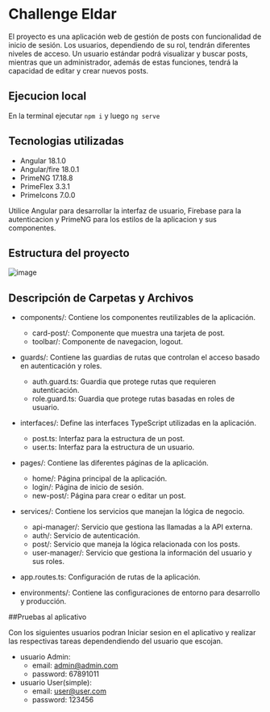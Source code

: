 # Challenge Eldar

El proyecto es una aplicación web de gestión de posts con funcionalidad de inicio de sesión. Los usuarios, dependiendo de su rol, tendrán diferentes niveles de acceso. Un usuario estándar podrá visualizar y buscar posts, mientras que un administrador, además de estas funciones, tendrá la capacidad de editar y crear nuevos posts.

## Ejecucion local
En la terminal ejecutar `npm i` y luego `ng serve`

## Tecnologias utilizadas

- Angular 18.1.0
- Angular/fire 18.0.1
- PrimeNG 17.18.8
- PrimeFlex 3.3.1
- PrimeIcons 7.0.0

Utilice Angular para desarrollar la interfaz de usuario, Firebase para la autenticacion y PrimeNG para los estilos de la aplicacion y sus componentes.

## Estructura del proyecto

![image](https://github.com/user-attachments/assets/d67edd6e-0c14-469a-b2f6-6f9363af6fb8)


## Descripción de Carpetas y Archivos
- components/: Contiene los componentes reutilizables de la aplicación.
  - card-post/: Componente que muestra una tarjeta de post.
  - toolbar/: Componente de navegacion, logout.

- guards/: Contiene las guardias de rutas que controlan el acceso basado en autenticación y roles.
  - auth.guard.ts: Guardia que protege rutas que requieren autenticación.
  - role.guard.ts: Guardia que protege rutas basadas en roles de usuario.

- interfaces/: Define las interfaces TypeScript utilizadas en la aplicación.
  - post.ts: Interfaz para la estructura de un post.
  - user.ts: Interfaz para la estructura de un usuario.

- pages/: Contiene las diferentes páginas de la aplicación.
  - home/: Página principal de la aplicación.
  - login/: Página de inicio de sesión.
  - new-post/: Página para crear o editar un post.
  
- services/: Contiene los servicios que manejan la lógica de negocio.
  - api-manager/: Servicio que gestiona las llamadas a la API externa.
  - auth/: Servicio de autenticación.
  - post/: Servicio que maneja la lógica relacionada con los posts.
  - user-manager/: Servicio que gestiona la información del usuario y sus roles.

- app.routes.ts: Configuración de rutas de la aplicación.

- environments/: Contiene las configuraciones de entorno para desarrollo y producción.

##Pruebas al aplicativo

Con los siguientes usuarios podran Iniciar sesion en el aplicativo y  realizar las respectivas tareas dependendiendo del usuario que escojan. 

- usuario Admin:
  - email: admin@admin.com
  - password: 67891011
- usuario User(simple):
  - email: user@user.com
  - password: 123456







